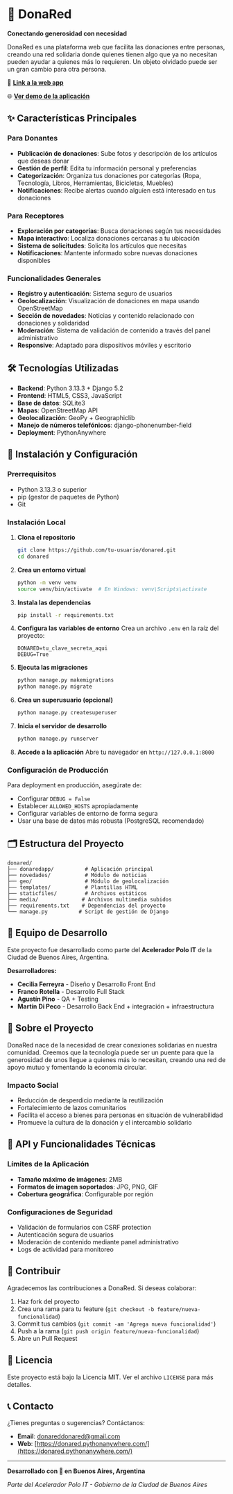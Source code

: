 # 🤝 DonaRed

**Conectando generosidad con necesidad**

DonaRed es una plataforma web que facilita las donaciones entre personas, creando una red solidaria donde quienes tienen algo que ya no necesitan pueden ayudar a quienes más lo requieren. Un objeto olvidado puede ser un gran cambio para otra persona.

🚀 **[Link a la web app](https://donared.pythonanywhere.com/)**

🌐 **[Ver demo de la aplicación](https://youtu.be/Px34-dMfjh4)**

## ✨ Características Principales

### Para Donantes
- **Publicación de donaciones**: Sube fotos y descripción de los artículos que deseas donar
- **Gestión de perfil**: Edita tu información personal y preferencias
- **Categorización**: Organiza tus donaciones por categorías (Ropa, Tecnología, Libros, Herramientas, Bicicletas, Muebles)
- **Notificaciones**: Recibe alertas cuando alguien está interesado en tus donaciones

### Para Receptores
- **Exploración por categorías**: Busca donaciones según tus necesidades
- **Mapa interactivo**: Localiza donaciones cercanas a tu ubicación
- **Sistema de solicitudes**: Solicita los artículos que necesitas
- **Notificaciones**: Mantente informado sobre nuevas donaciones disponibles

### Funcionalidades Generales
- **Registro y autenticación**: Sistema seguro de usuarios
- **Geolocalización**: Visualización de donaciones en mapa usando OpenStreetMap
- **Sección de novedades**: Noticias y contenido relacionado con donaciones y solidaridad
- **Moderación**: Sistema de validación de contenido a través del panel administrativo
- **Responsive**: Adaptado para dispositivos móviles y escritorio

## 🛠️ Tecnologías Utilizadas

- **Backend**: Python 3.13.3 + Django 5.2
- **Frontend**: HTML5, CSS3, JavaScript
- **Base de datos**: SQLite3
- **Mapas**: OpenStreetMap API
- **Geolocalización**: GeoPy + Geographiclib
- **Manejo de números telefónicos**: django-phonenumber-field
- **Deployment**: PythonAnywhere

## 🚀 Instalación y Configuración

### Prerrequisitos
- Python 3.13.3 o superior
- pip (gestor de paquetes de Python)
- Git

### Instalación Local

1. **Clona el repositorio**
   ```bash
   git clone https://github.com/tu-usuario/donared.git
   cd donared
   ```

2. **Crea un entorno virtual**
   ```bash
   python -m venv venv
   source venv/bin/activate  # En Windows: venv\Scripts\activate
   ```

3. **Instala las dependencias**
   ```bash
   pip install -r requirements.txt
   ```

4. **Configura las variables de entorno**
   Crea un archivo `.env` en la raíz del proyecto:
   ```
   DONARED=tu_clave_secreta_aqui
   DEBUG=True
   ```

5. **Ejecuta las migraciones**
   ```bash
   python manage.py makemigrations
   python manage.py migrate
   ```

6. **Crea un superusuario (opcional)**
   ```bash
   python manage.py createsuperuser
   ```

7. **Inicia el servidor de desarrollo**
   ```bash
   python manage.py runserver
   ```

8. **Accede a la aplicación**
   Abre tu navegador en `http://127.0.0.1:8000`

### Configuración de Producción

Para deployment en producción, asegúrate de:
- Configurar `DEBUG = False`
- Establecer `ALLOWED_HOSTS` apropiadamente
- Configurar variables de entorno de forma segura
- Usar una base de datos más robusta (PostgreSQL recomendado)

## 🗂️ Estructura del Proyecto

```
donared/
├── donaredapp/          # Aplicación principal
├── novedades/           # Módulo de noticias
├── geo/                 # Módulo de geolocalización
├── templates/           # Plantillas HTML
├── staticfiles/         # Archivos estáticos
├── media/              # Archivos multimedia subidos
├── requirements.txt    # Dependencias del proyecto
└── manage.py          # Script de gestión de Django
```

## 👥 Equipo de Desarrollo

Este proyecto fue desarrollado como parte del **Acelerador Polo IT** de la Ciudad de Buenos Aires, Argentina.

**Desarrolladores:**
- **Cecilia Ferreyra** - Diseño y Desarrollo Front End
- **Franco Rotella** - Desarrollo Full Stack  
- **Agustín Pino** - QA + Testing
- **Martín Di Peco** - Desarrollo Back End + integración + infraestructura

## 🌟 Sobre el Proyecto

DonaRed nace de la necesidad de crear conexiones solidarias en nuestra comunidad. Creemos que la tecnología puede ser un puente para que la generosidad de unos llegue a quienes más lo necesitan, creando una red de apoyo mutuo y fomentando la economía circular.

### Impacto Social
- Reducción de desperdicio mediante la reutilización
- Fortalecimiento de lazos comunitarios
- Facilita el acceso a bienes para personas en situación de vulnerabilidad
- Promueve la cultura de la donación y el intercambio solidario

## 🔧 API y Funcionalidades Técnicas

### Límites de la Aplicación
- **Tamaño máximo de imágenes**: 2MB
- **Formatos de imagen soportados**: JPG, PNG, GIF
- **Cobertura geográfica**: Configurable por región

### Configuraciones de Seguridad
- Validación de formularios con CSRF protection
- Autenticación segura de usuarios
- Moderación de contenido mediante panel administrativo
- Logs de actividad para monitoreo

## 🤝 Contribuir

Agradecemos las contribuciones a DonaRed. Si deseas colaborar:

1. Haz fork del proyecto
2. Crea una rama para tu feature (`git checkout -b feature/nueva-funcionalidad`)
3. Commit tus cambios (`git commit -am 'Agrega nueva funcionalidad'`)
4. Push a la rama (`git push origin feature/nueva-funcionalidad`)
5. Abre un Pull Request

## 📄 Licencia

Este proyecto está bajo la Licencia MIT. Ver el archivo `LICENSE` para más detalles.

## 📞 Contacto

¿Tienes preguntas o sugerencias? Contáctanos:
- **Email**: donareddonared@gmail.com
- **Web**: [https://donared.pythonanywhere.com/](https://donared.pythonanywhere.com/)

---

**Desarrollado con 💙 en Buenos Aires, Argentina**

*Parte del Acelerador Polo IT - Gobierno de la Ciudad de Buenos Aires*
